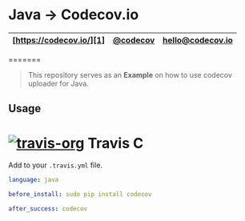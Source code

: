 Java -> Codecov.io
=======
| [https://codecov.io/][1] | [@codecov][2] | [hello@codecov.io][3] |
| ------------------------ | ------------- | --------------------- |
=======

> This repository serves as an **Example** on how to use codecov uploader for Java.

## Usage

# [![travis-org](https://avatars2.githubusercontent.com/u/639823?v=2&s=50)](https://travis-ci.org) Travis C

Add to your `.travis.yml` file.
```yml
language: java

before_install: sudo pip install codecov

after_success: codecov
```


[1]: https://codecov.io/
[2]: https://twitter.com/codecov
[3]: mailto:hello@codecov.io
